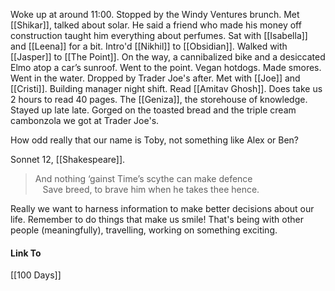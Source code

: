 Woke up at around 11:00. Stopped by the Windy Ventures brunch. Met [[Shikar]], talked about solar. He said a friend who made his money off construction taught him everything about perfumes. Sat with [[Isabella]] and [[Leena]] for a bit. Intro'd [[Nikhil]] to [[Obsidian]]. Walked with [[Jasper]] to [[The Point]]. On the way, a cannibalized bike and a desiccated Elmo atop a car’s sunroof. Went to the point. Vegan hotdogs. Made smores. Went in the water. Dropped by Trader Joe's after. Met with [[Joe]] and [[Cristi]]. Building manager night shift. Read [[Amitav Ghosh]]. Does take us 2 hours to read 40 pages. The [[Geniza]], the storehouse of knowledge. Stayed up late late. Gorged on the toasted bread and the triple cream cambonzola we got at Trader Joe's.

How odd really that our name is Toby, not something like Alex or Ben?

Sonnet 12, [[Shakespeare]].
> And nothing ‘gainst Time’s scythe can make defence  
   Save breed, to brave him when he takes thee hence.

Really we want to harness information to make better decisions about our life. Remember to do things that make us smile! That's being with other people (meaningfully), travelling, working on something exciting. 
#### Link To
[[100 Days]]
